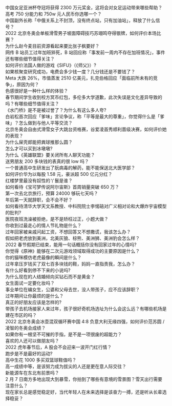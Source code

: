 中国女足亚洲杯夺冠将获得 2300 万元奖金，这将会对女足运动带来哪些帮助？  
高考 750 分能力和 750w 元人民币你选哪一个？  
中国副外长称「中俄关系上不封顶，没有终点站，只有加油站」，释放了什么信号？  
2022 北京冬奥会单板滑雪男子坡面障碍技巧苏翊鸣夺得银牌，如何评价本场比赛？  
为什么赵今麦目前资源看起来要比张子枫要好？  
网传 B 站员工过年加班猝死，B 站回应称「事发前一周内不存在加班情况」，事件还有哪些细节值得关注？  
如何评价法国人做的游戏《SIFU》（《师父》）?  
如果核聚变研究成功，电费会多少钱一度？几分钱还是不要钱了？  
Meta 大跌 26%，市值蒸发 2510 亿美元，扎克伯格回应「面临前所未有的竞争」，原因为何？  
色感很好是一种什么样的体验？  
春节期间学生收到校方冥币红包，多伦多大学道歉，此次失误是文化差异导致的吗？有哪些细节值得关注？  
《水门桥》是不是被过誉了？为什么有这么多人夸?  
白岩松首次回应「爹味」言论争议，称「平等是最大的尊重」，你觉得什么是「爹味」？怎么做到与他人平等交流？  
北京冬奥会自由式滑雪女子大跳台资格赛，谷爱凌首秀顺利晋级决赛，如何评价她的表现？  
为什么屎壳郎能把粪球推那么圆？  
怎么才可以买到冰墩墩?  
为什么《英雄联盟》要关闭所有人聊天功能？  
送男朋友 200 多块钱的表真的很 low 吗？  
一个普通高中生研发出了朊病毒的解药，能不能保送北大医学部？  
如何评价华为以每股 1.58 元，豪派超 500 亿元分红？  
红楼梦里最没有奴性的丫鬟是谁？  
如何看待《宝可梦传说阿尔宙斯》首周销量突破 650 万？  
第一次去北京旅行，预算 24000 够玩七天吗？  
年后第一天就辞职，会不会不好？  
如何看待清华大学天文系教授、中科院院士李惕碚对广义相对论和大爆炸宇宙模型的批判?  
医院夜班洗澡被拒绝，是不是矫枉过正，小题大做？  
你收到过最走心的情人节礼物是什么？  
过年回家被亲戚问起工资，不想回答又不想撒谎，我该怎么办？  
假如把老虎放到美洲，北美灰狼、棕熊、美洲狮、美洲豹会怎么样？  
2022 春节假期已结束，能用一句话概括你没有回家过年的心情吗?  
你觉得《原神》能够在二次元游戏领域取得成功的主要原因是什么？  
你的猫咪模仿老虎最像的瞬间是什么？  
过年拿压岁钱买了双七百多块钱的鞋，妈妈一直指责我，怎么办？  
有什么好看到停不下来的小说吗?  
为什么现在的人结婚倾向买钻石而不是黄金？  
女生面试一定要化妆吗？  
事业单位在编女生，公婆和父母去世，没人带孩子，应不应该辞职？  
过年期间让你最烦的是什么？  
真正的好朋友应该是怎样的?  
带孩子去机场接家人来过年，孩子很好奇机场选址为什么会这么远？有哪些机场是建在市区的吗？  
2022 北京冬奥会冰壶混双循环赛中国 4:8 负意大利无缘四强，如何评价范苏圆 / 凌智的冬奥会成绩？  
如果你有一根坚不可摧的手指，是不是一项很废的超能力？  
喜欢的人还可以做朋友吗？  
2022 虎年春节后，A 股会不会迎来一波开门红行情？  
跑步是不是最好的运动?  
高中生花 1000 多买双篮球鞋值吗？  
高一成绩中等，是该努力成为拔尖的人还是更在意人际交往？  
新能源车在东北有前景吗？  
2 月 7 日南方多地出现大到暴雪，你拍到了哪些有意境的雪景图？雪天出行需要注意什么？  
现在家长总是感觉稳定好，当代年轻人在未来选择是该奋力一搏，还是听从长辈选择稳妥？  
